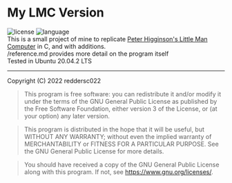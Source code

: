# My LMC Version
![license](https://img.shields.io/github/license/reddersc022/my-lmc-version?style=for-the-badge) ![language](https://img.shields.io/github/languages/top/reddersc022/my-lmc-version?style=for-the-badge)  
This is a small project of mine to replicate [Peter Higginson's Little Man Computer](https://www.peterhigginson.co.uk/LMC/) in C, and with additions.  
/reference.md provides more detail on the program itself  
Tested in Ubuntu 20.04.2 LTS

<hr>
Copyright (C) 2022 reddersc022

> This program is free software: you can redistribute it and/or modify
it under the terms of the GNU General Public License as published by
the Free Software Foundation, either version 3 of the License, or
(at your option) any later version.

> This program is distributed in the hope that it will be useful,
but WITHOUT ANY WARRANTY; without even the implied warranty of
MERCHANTABILITY or FITNESS FOR A PARTICULAR PURPOSE.  See the
GNU General Public License for more details.

> You should have received a copy of the GNU General Public License
along with this program.  If not, see <https://www.gnu.org/licenses/>.

